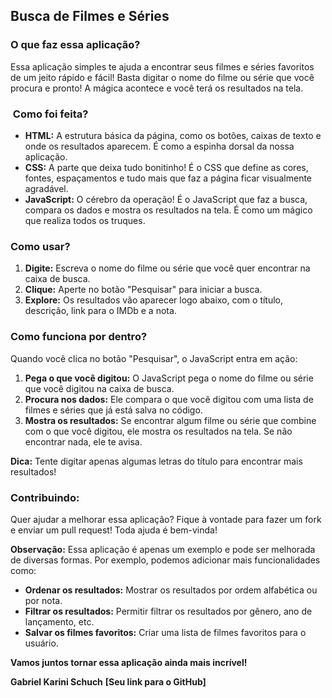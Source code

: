 ## Busca de Filmes e Séries

### O que faz essa aplicação?

Essa aplicação simples te ajuda a encontrar seus filmes e séries favoritos de um jeito rápido e fácil! Basta digitar o nome do filme ou série que você procura e pronto! A mágica acontece e você terá os resultados na tela.

### ️ Como foi feita?

* **HTML:** A estrutura básica da página, como os botões, caixas de texto e onde os resultados aparecem. É como a espinha dorsal da nossa aplicação.
* **CSS:** A parte que deixa tudo bonitinho! É o CSS que define as cores, fontes, espaçamentos e tudo mais que faz a página ficar visualmente agradável.
* **JavaScript:** O cérebro da operação! É o JavaScript que faz a busca, compara os dados e mostra os resultados na tela. É como um mágico que realiza todos os truques.

### Como usar?

1. **Digite:** Escreva o nome do filme ou série que você quer encontrar na caixa de busca.
2. **Clique:** Aperte no botão "Pesquisar" para iniciar a busca.
3. **Explore:** Os resultados vão aparecer logo abaixo, com o título, descrição, link para o IMDb e a nota.

### Como funciona por dentro?

Quando você clica no botão "Pesquisar", o JavaScript entra em ação:

1. **Pega o que você digitou:** O JavaScript pega o nome do filme ou série que você digitou na caixa de busca.
2. **Procura nos dados:** Ele compara o que você digitou com uma lista de filmes e séries que já está salva no código.
3. **Mostra os resultados:** Se encontrar algum filme ou série que combine com o que você digitou, ele mostra os resultados na tela. Se não encontrar nada, ele te avisa.

**Dica:** Tente digitar apenas algumas letras do título para encontrar mais resultados!

### Contribuindo:

Quer ajudar a melhorar essa aplicação? Fique à vontade para fazer um fork e enviar um pull request! Toda ajuda é bem-vinda!

**Observação:** Essa aplicação é apenas um exemplo e pode ser melhorada de diversas formas. Por exemplo, podemos adicionar mais funcionalidades como:

* **Ordenar os resultados:** Mostrar os resultados por ordem alfabética ou por nota.
* **Filtrar os resultados:** Permitir filtrar os resultados por gênero, ano de lançamento, etc.
* **Salvar os filmes favoritos:** Criar uma lista de filmes favoritos para o usuário.

**Vamos juntos tornar essa aplicação ainda mais incrível!**

**Gabriel Karini Schuch**
**[Seu link para o GitHub]**
